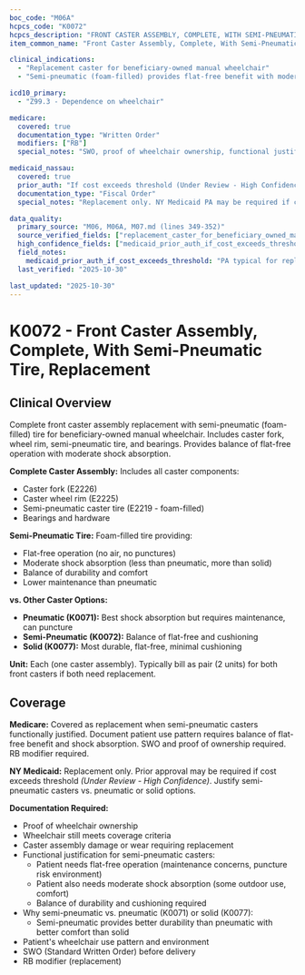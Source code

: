 ```yaml
---
boc_code: "M06A"
hcpcs_code: "K0072"
hcpcs_description: "FRONT CASTER ASSEMBLY, COMPLETE, WITH SEMI-PNEUMATIC TIRE, REPLACEMENT ONLY, EACH"
item_common_name: "Front Caster Assembly, Complete, With Semi-Pneumatic Tire, Replacement"

clinical_indications:
  - "Replacement caster for beneficiary-owned manual wheelchair"
  - "Semi-pneumatic (foam-filled) provides flat-free benefit with moderate shock absorption"

icd10_primary:
  - "Z99.3 - Dependence on wheelchair"

medicare:
  covered: true
  documentation_type: "Written Order"
  modifiers: ["RB"]
  special_notes: "SWO, proof of wheelchair ownership, functional justification for semi-pneumatic. Patient use pattern requires balance of flat-free and shock absorption. Billed per each. Includes fork, rim, semi-pneumatic tire (E2219, E2225, E2226)."

medicaid_nassau:
  covered: true
  prior_auth: "If cost exceeds threshold (Under Review - High Confidence)"
  documentation_type: "Fiscal Order"
  special_notes: "Replacement only. NY Medicaid PA may be required if cost exceeds threshold. Justify semi-pneumatic caster."

data_quality:
  primary_source: "M06, M06A, M07.md (lines 349-352)"
  source_verified_fields: ["replacement_caster_for_beneficiary_owned_manual_wheelchair", "semi_pneumatic_foam_filled_flat_free_with_moderate_shock_absorption", "swo_ownership_justification_required", "balance_of_flat_free_and_shock_absorption", "includes_fork_rim_semi_pneumatic_tire"]
  high_confidence_fields: ["medicaid_prior_auth_if_cost_exceeds_threshold"]
  field_notes:
    medicaid_prior_auth_if_cost_exceeds_threshold: "PA typical for replacement assemblies exceeding cost threshold; inferred from pattern"
  last_verified: "2025-10-30"

last_updated: "2025-10-30"
---
```


# K0072 - Front Caster Assembly, Complete, With Semi-Pneumatic Tire, Replacement

## Clinical Overview

Complete front caster assembly replacement with semi-pneumatic (foam-filled) tire for beneficiary-owned manual wheelchair. Includes caster fork, wheel rim, semi-pneumatic tire, and bearings. Provides balance of flat-free operation with moderate shock absorption.

**Complete Caster Assembly:** Includes all caster components:
- Caster fork (E2226)
- Caster wheel rim (E2225)
- Semi-pneumatic caster tire (E2219 - foam-filled)
- Bearings and hardware

**Semi-Pneumatic Tire:** Foam-filled tire providing:
- Flat-free operation (no air, no punctures)
- Moderate shock absorption (less than pneumatic, more than solid)
- Balance of durability and comfort
- Lower maintenance than pneumatic

**vs. Other Caster Options:**
- **Pneumatic (K0071):** Best shock absorption but requires maintenance, can puncture
- **Semi-Pneumatic (K0072):** Balance of flat-free and cushioning
- **Solid (K0077):** Most durable, flat-free, minimal cushioning

**Unit:** Each (one caster assembly). Typically bill as pair (2 units) for both front casters if both need replacement.

## Coverage

**Medicare:** Covered as replacement when semi-pneumatic casters functionally justified. Document patient use pattern requires balance of flat-free benefit and shock absorption. SWO and proof of ownership required. RB modifier required.

**NY Medicaid:** Replacement only. Prior approval may be required if cost exceeds threshold *(Under Review - High Confidence)*. Justify semi-pneumatic casters vs. pneumatic or solid options.

**Documentation Required:**
- Proof of wheelchair ownership
- Wheelchair still meets coverage criteria
- Caster assembly damage or wear requiring replacement
- Functional justification for semi-pneumatic casters:
  - Patient needs flat-free operation (maintenance concerns, puncture risk environment)
  - Patient also needs moderate shock absorption (some outdoor use, comfort)
  - Balance of durability and cushioning required
- Why semi-pneumatic vs. pneumatic (K0071) or solid (K0077):
  - Semi-pneumatic provides better durability than pneumatic with better comfort than solid
- Patient's wheelchair use pattern and environment
- SWO (Standard Written Order) before delivery
- RB modifier (replacement)
